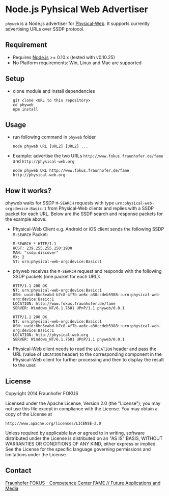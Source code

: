 # Node.js Pyhsical Web Advertiser

`phyweb` is a Node.js advertiser for [Physical-Web](https://github.com/google/physical-web). It supports currently advertising URLs over SSDP protocol. 

## Requirement

* Requires [Node.js](http://nodejs.org/) >= 0.10.x (tested with v0.10.25)
* No Platform requirements: Win, Linux and Mac are supported

## Setup

* clone module and install dependencies

	```
	git clone <URL to this repository>
	cd phyweb
	npm install
	```

## Usage

* run following command in `phyweb` folder

	```
	node phyweb URL [URL2] [URL2] ...
	```

* Example: advertise the two URLs `http://www.fokus.fraunhofer.de/fame` and `http://physical-web.org`  	
	
	```
	node phyweb URL http://www.fokus.fraunhofer.de/fame http://physical-web.org
	```

## How it works?

 phyweb waits for SSDP `M-SEARCH` requests with type `urn:physical-web-org:device:Basic:1` from Physical-Web clients and replies with a SSDP packet for each URL. Below are the SSDP search and response packets for the example above:

* Physical-Web Client e.g. Android or iOS client sends the following SSDP `M-SEARCH` Packet:
	
	```
	M-SEARCH * HTTP/1.1
	HOST: 239.255.255.250:1900
	MAN: "ssdp:discover"
	MX: 2
	ST: urn:physical-web-org:device:Basic:1
	```
 
* phyweb receives the `M-SEARCH` request and responds with the following SSDP packets (one packet for each URL):

	```
	HTTP/1.1 200 OK
	NT: urn:physical-web-org:device:Basic:1
	USN: uuid:6bd5eabd-b7c8-4f7b-ae6c-a30ccdeb5988::urn:physical-web-org:device:Basic:1
	LOCATION: http://www.fokus.fraunhofer.de/fame
	SERVER: Windows_NT/6.1.7601 UPnP/1.1 phyweb/0.0.1
	```

	```
	HTTP/1.1 200 OK
	NT: urn:physical-web-org:device:Basic:1
	USN: uuid:6bd5eabd-b7c8-4f7b-ae6c-a30ccdeb5988::urn:physical-web-org:device:Basic:1
	LOCATION: http://physical-web.org
	SERVER: Windows_NT/6.1.7601 UPnP/1.1 phyweb/0.0.1
	```

* Physical-Web client needs to read the `LOCATION` header and pass the URL (value of `LOCATION` header) to the corresponding component in the Physical-Web client for further processing and then to display the result to the user.	

## License

Copyright 2014 Fraunhofer FOKUS

Licensed under the Apache License, Version 2.0 (the "License");
you may not use this file except in compliance with the License.
You may obtain a copy of the License at

    http://www.apache.org/licenses/LICENSE-2.0

Unless required by applicable law or agreed to in writing, software
distributed under the License is distributed on an "AS IS" BASIS,
WITHOUT WARRANTIES OR CONDITIONS OF ANY KIND, either express or implied.
See the License for the specific language governing permissions and
limitations under the License.

## Contact

[Fraunhofer FOKUS - Competence Center FAME // Future Applications and Media](http://www.fokus.fraunhofer.de/fame)